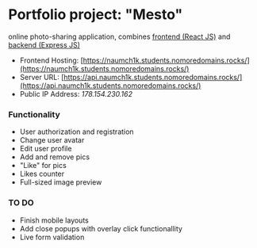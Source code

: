 # Portfolio project: "Mesto"

online photo-sharing application, combines [frontend (React JS)](https://github.com/naumch1k/react-mesto-auth) and [backend (Express JS)](https://github.com/naumch1k/express-mesto)

* Frontend Hosting: [https://naumch1k.students.nomoredomains.rocks/](https://naumch1k.students.nomoredomains.rocks/)
* Server URL: [https://api.naumch1k.students.nomoredomains.rocks/](https://api.naumch1k.students.nomoredomains.rocks/)
* Public IP Address: *178.154.230.162*

### Functionality
* User authorization and registration
* Change user avatar
* Edit user profile
* Add and remove pics
* "Like" for pics
* Likes counter
* Full-sized image preview

### TO DO
* Finish mobile layouts
* Add close popups with overlay click functionallity
* Live form validation